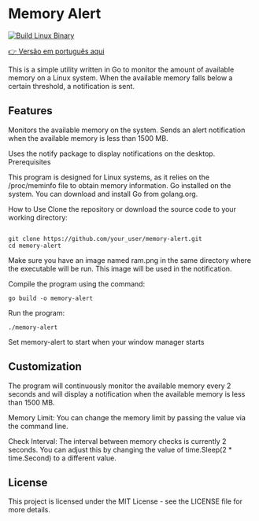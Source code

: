 # Memory Alert

[![Build Linux Binary](https://github.com/evandrojr/memory-alert/actions/workflows/build-linux.yml/badge.svg)](https://github.com/evandrojr/memory-alert/actions/workflows/build-linux.yml)

[👉 Versão em português aqui](Readme.pt.md)

This is a simple utility written in Go to monitor the amount of available memory on a Linux system. When the available memory falls below a certain threshold, a notification is sent.

## Features
Monitors the available memory on the system.
Sends an alert notification when the available memory is less than 1500 MB.

Uses the notify package to display notifications on the desktop.
Prerequisites

This program is designed for Linux systems, as it relies on the /proc/meminfo file to obtain memory information.
Go installed on the system. You can download and install Go from golang.org.

How to Use
Clone the repository or download the source code to your working directory:

```

git clone https://github.com/your_user/memory-alert.git
cd memory-alert

```
Make sure you have an image named ram.png in the same directory where the executable will be run. This image will be used in the notification.

Compile the program using the command:

```
go build -o memory-alert
```

Run the program:

```
./memory-alert
```

Set memory-alert to start when your window manager starts

## Customization
The program will continuously monitor the available memory every 2 seconds and will display a notification when the available memory is less than 1500 MB.

Memory Limit: You can change the memory limit by passing the value via the command line.

Check Interval: The interval between memory checks is currently 2 seconds. You can adjust this by changing the value of time.Sleep(2 * time.Second) to a different value.

## License
This project is licensed under the MIT License - see the LICENSE file for more details.